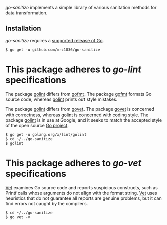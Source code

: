*go-sanitize* implements a simple library of various sanitation methods for data transformation.

## Installation

*go-sanitize* requires a [supported release of Go](https://golang.org/doc/devel/release.html#policy).
```
$ go get -u github.com/mrz1836/go-sanitize
```

# This package adheres to *go-lint* specifications
The package [golint](https://github.com/golang/lint) differs from [gofmt](https://golang.org/cmd/gofmt/).
The package [gofmt](https://golang.org/cmd/gofmt/) formats Go source code, whereas [golint](https://github.com/golang/lint) prints out style mistakes.

The package [golint](https://github.com/golang/lint) differs from [govet](https://golang.org/cmd/vet/).
The package [govet](https://golang.org/cmd/vet/) is concerned with correctness, whereas [golint](https://github.com/golang/lint) is concerned with coding style.
The package [golint](https://github.com/golang/lint) is in use at Google, and it seeks to match the accepted style of the open source [Go project](https://golang.org/).
```
$ go get -u golang.org/x/lint/golint
$ cd ~/../go-sanitize
$ golint
```

# This package adheres to *go-vet* specifications
[Vet](https://golang.org/cmd/vet/) examines Go source code and reports suspicious constructs, such as Printf calls whose arguments
do not align with the format string. [Vet](https://golang.org/cmd/vet/) uses heuristics that do not guarantee all reports are genuine problems,
but it can find errors not caught by the compilers.
```
$ cd ~/../go-sanitize
$ go vet -v
```
